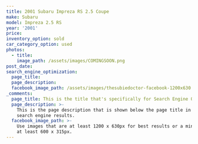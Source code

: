 ```yaml
---
title: 2001 Subaru Impreza RS 2.5 Coupe
make: Subaru
model: Impreza 2.5 RS
year: '2001'
price:
inventory_option: sold
car_category_option: used
photos:
  - title:
    image_path: /assets/images/COMINGSOON.png
post_date:
search_engine_optimization:
  page_title:
  page_description:
  facebook_image_path: /assets/images/thesubiedoctor-facebook-1200x630.png
_comments:
  page_title: This is the title that's specifically for Search Engine Optimization.
  page_description: >-
    This is the page description that is shown below the page title in the
    search engine results.
  facebook_image_path: >-
    Use images that are at least 1200 x 630px for best results or a minimum of
    at least 600 x 315px.
---
```


